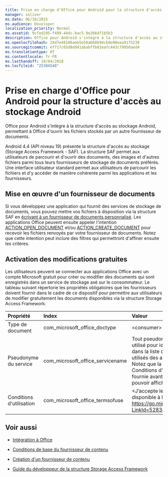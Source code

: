 ```yaml
---
title: Prise en charge d'Office pour Android pour la structure d'accès au stockage Android
manager: soliver
ms.date: 06/18/2015
ms.audience: Developer
localization_priority: Normal
ms.assetid: 9cfed295-f499-44dc-bac5-9e266df1b5b3
description: Office pour Android s'intègre à la structure d'accès au stockage Android, permettant à Office d'ouvrir les fichiers stockés par un autre fournisseur de documents.
ms.openlocfilehash: 24d7e48106aeb5e58a668b94cbde00eaa9175230
ms.sourcegitcommit: ef717c65d8dd41ababffb01eafc443c79950aed4
ms.translationtype: HT
ms.contentlocale: fr-FR
ms.lasthandoff: 10/04/2018
ms.locfileid: "25384548"
---
```

# <a name="office-for-android-support-for-the-android-storage-access-framework"></a>Prise en charge d'Office pour Android pour la structure d'accès au stockage Android

Office pour Android s'intègre à la structure d'accès au stockage Android, permettant à Office d'ouvrir les fichiers stockés par un autre fournisseur de documents.
  
Android 4.4 (API niveau 19) présente la structure d'accès au stockage (Storage Access Framework - SAF). La structure SAF permet aux utilisateurs de parcourir et d'ouvrir des documents, des images et d'autres fichiers parmi tous leurs fournisseurs de stockage de documents préférés. Une interface utilisateur standard permet aux utilisateurs de parcourir les fichiers et d'y accéder de manière cohérente parmi les applications et les fournisseurs.
  
## <a name="implement-a-document-provider"></a>Mise en œuvre d'un fournisseur de documents

Si vous développez une application qui fournit des services de stockage de documents, vous pouvez mettre vos fichiers à disposition via la structure SAF en [écrivant à un fournisseur de documents personnalisé](https://developer.android.com/guide/topics/providers/document-provider.html). Les applications Office peuvent ensuite appeler l'intention [ACTION_OPEN_DOCUMENT](https://developer.android.com/reference/android/content/Intent.html) et/ou [ACTION_CREATE_DOCUMENT](https://developer.android.com/reference/android/content/Intent.html) pour recevoir les fichiers renvoyés par votre fournisseur de documents. Notez que cette intention peut inclure des filtres qui permettront d'affiner ensuite les critères. 
  
## <a name="enable-free-consumer-edits"></a>Activation des modifications gratuites

Les utilisateurs peuvent se connecter aux applications Office avec un compte Microsoft gratuit pour créer ou modifier des documents qui sont enregistrés dans un service de stockage axé sur le consommateur. Le tableau suivant répertorie les propriétés obligatoires que les fournisseurs doivent fournir dans le cadre de ce dispositif pour permettre aux utilisateurs de modifier gratuitement les documents disponibles via la structure Storage Access Framework.
  
|**Propriété**|**Index**|**Valeur**|
|:-----|:-----|:-----|
|Type de document  <br/> |com_microsoft_office_doctype  <br/> |\<consumer\>  <br/> |
|Pseudonyme du service  <br/> |com_microsoft_office_servicename  <br/> |Tout pseudonyme du service utilisé pour identifier un document dans la liste des derniers fichiers utilisés des applications Office. Notez que la propriété « Conditions d'utilisation » doit être fournie avant le pseudonyme pour pouvoir afficher le service.  <br/> |
|Conditions d'utilisation  <br/> |com_microsoft_office_termsofuse  <br/> |\<J’accepte les termes du contrat disponible à l’adresse https://go.microsoft.com/fwlink/p/?LinkId=528381\>  <br/> |
   
## <a name="see-also"></a>Voir aussi
<a name="bk_addresources"> </a>

- [Intégration à Office](integrate-with-office.md)
    
- [Conditions de base du fournisseur de contenu](hhttps://developer.android.com/guide/topics/providers/content-provider-basics.html)
    
- [Création d'un fournisseur de contenu](https://developer.android.com/guide/topics/providers/content-provider-creating.html)
    
- [Guide du développeur de la structure Storage Access Framework](https://developer.android.com/guide/topics/providers/document-provider.html)
    


